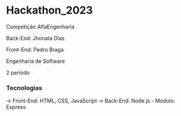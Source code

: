 # Hackathon_2023
 Competição AlfaEngenharia 
 
 Back-End: Jhonata Dias
 
 Front-End: Pedro Braga
 
 Engenharia de Software
 
 2 período
### Tecnologias
-> Front-End: HTML, CSS, JavaScript
-> Back-End: Node.js - Modulo: Express
